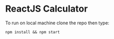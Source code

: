 # ReactJS Calculator

To run on local machine clone the repo then type: 

    npm install && npm start
